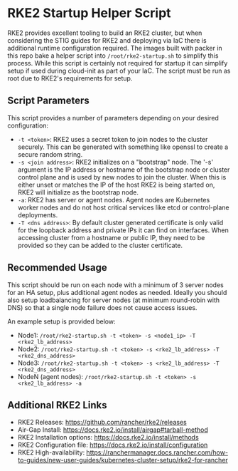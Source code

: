 # RKE2 Startup Helper Script

RKE2 provides excellent tooling to build an RKE2 cluster, but when considering the STIG guides for RKE2 and deploying via IaC there is additional runtime configuration required. The images built with packer in this repo bake a helper script into `/root/rke2-startup.sh` to simplify this process. While this script is certainly not required for startup it can simplify setup if used during cloud-init as part of your IaC. The script must be run as root due to RKE2's requirements for setup.

## Script Parameters

This script provides a number of parameters depending on your desired configuration:
- `-t <token>`: RKE2 uses a secret token to join nodes to the cluster securely. This can be generated with something like openssl to create a secure random string.
- `-s <join address>`: RKE2 initializes on a "bootstrap" node. The '-s' argument is the IP address or hostname of the bootstrap node or cluster control plane and is used by new nodes to join the cluster. When this is either unset or matches the IP of the host RKE2 is being started on, RKE2 will initialize as the bootstrap node.
- `-a`: RKE2 has server or agent nodes. Agent nodes are Kubernetes worker nodes and do not host critical services like etcd or control-plane deployments.
- `-T <dns address>`: By default cluster generated certificate is only valid for the loopback address and private IPs it can find on interfaces. When accessing cluster from a hostname or public IP, they need to be provided so they can be added to the cluster certificate.

## Recommended Usage

This script should be run on each node with a minimum of 3 server nodes for an HA setup, plus additional agent nodes as needed. Ideally you should also setup loadbalancing for server nodes (at minimum round-robin with DNS) so that a single node failure does not cause access issues.

An example setup is provided below:
- Node1: `/root/rke2-startup.sh -t <token> -s <node1_ip> -T <rke2_lb_address>`
- Node2: `/root/rke2-startup.sh -t <token> -s <rke2_lb_address> -T <rke2_dns_address>`
- Node3: `/root/rke2-startup.sh -t <token> -s <rke2_lb_address> -T <rke2_dns_address>`
- NodeN (agent nodes): `/root/rke2-startup.sh -t <token> -s <rke2_lb_address> -a`

## Additional RKE2 Links

- RKE2 Releases: https://github.com/rancher/rke2/releases
- Air-Gap Install: https://docs.rke2.io/install/airgap#tarball-method
- RKE2 Installation options: https://docs.rke2.io/install/methods
- RKE2 Configuration file: https://docs.rke2.io/install/configuration
- RKE2 High-availability: https://ranchermanager.docs.rancher.com/how-to-guides/new-user-guides/kubernetes-cluster-setup/rke2-for-rancher
